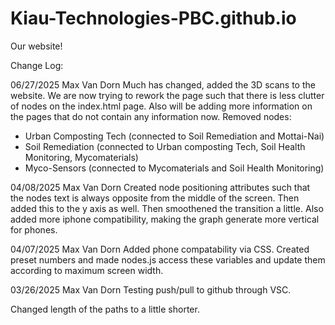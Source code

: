 # Kiau-Technologies-PBC.github.io
Our website!


Change Log:

06/27/2025
Max Van Dorn
Much has changed, added the 3D scans to the website. We are now trying to rework the page such that there is less clutter of nodes on the index.html page. Also will be adding more information on the pages that do not contain any information now. 
Removed nodes: 
- Urban Composting Tech (connected to Soil Remediation and Mottai-Nai)
- Soil Remediation (connected to Urban composting Tech, Soil Health Monitoring, Mycomaterials)
- Myco-Sensors (connected to Mycomaterials and Soil Health Monitoring)

04/08/2025
Max Van Dorn
Created node positioning attributes such that the nodes text is always opposite from the middle of the screen. 
Then added this to the y axis as well. Then smoothened the transition a little. 
Also added more iphone compatibility, making the graph generate more vertical for phones. 

04/07/2025
Max Van Dorn
Added phone compatability via CSS. Created preset numbers and made nodes.js access these variables and update them according to maximum screen width. 

03/26/2025
Max Van Dorn
Testing push/pull to github through VSC.

Changed length of the paths to a little shorter.

